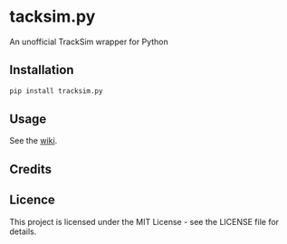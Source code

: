 # tacksim.py
An unofficial TrackSim wrapper for Python

## Installation

```bash
pip install tracksim.py
```

## Usage

See the [wiki](https://github.com/mrbean565/tacksim.py/wiki).

## Credits 


## Licence 
This project is licensed under the MIT License - see the LICENSE file for details.
